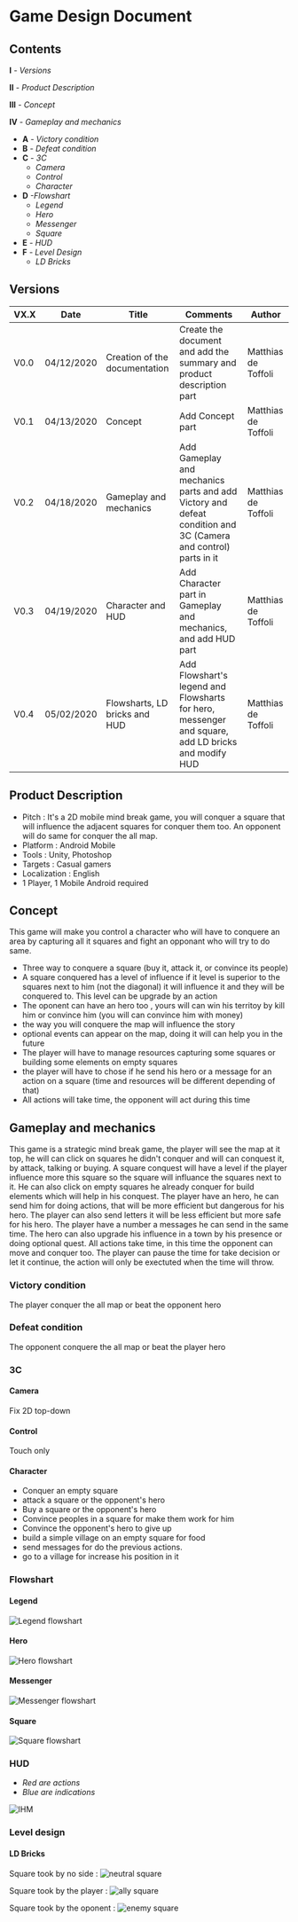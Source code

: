 # Game Design Document

## Contents
**I** *- Versions*

**II** *- Product Description*

**III** *- Concept*

**IV** *- Gameplay and mechanics*
* **A** *- Victory condition*
* **B** *- Defeat condition*
* **C** *- 3C*
	* *Camera*
	* *Control*
	* *Character*
* **D** *-Flowshart*
	* *Legend*
	* *Hero*
	* *Messenger*
	* *Square*
* **E** *- HUD*
* **F** *- Level Design*
	* *LD Bricks*
	
	
## Versions
| VX.X | Date       | Title							| Comments																										| Author              |
| ---- | ---------- | ----------------------------- | ------------------------------------------------------------------------------------------------------------	| ------------------- |
| V0.0 | 04/12/2020 | Creation of the documentation	| Create the document and add the summary and product description part											| Matthias de Toffoli |
| V0.1 | 04/13/2020 | Concept						| Add Concept part																								| Matthias de Toffoli |
| V0.2 | 04/18/2020 | Gameplay and mechanics		| Add Gameplay and mechanics parts and add Victory and defeat condition and 3C (Camera and control) parts in it	| Matthias de Toffoli |
| V0.3 | 04/19/2020 | Character and HUD				| Add Character part in Gameplay and mechanics, and add HUD part											   	| Matthias de Toffoli |
| V0.4 | 05/02/2020 | Flowsharts, LD bricks and HUD	| Add Flowshart's legend and Flowsharts for hero, messenger and square, add LD bricks and modify HUD			| Matthias de Toffoli |

## Product Description
* Pitch : It's a 2D mobile mind break game, you will conquer a square that will influence the adjacent squares for conquer them too. An opponent will do same for conquer the all map.
* Platform : Android Mobile
* Tools : Unity, Photoshop
* Targets : Casual gamers
* Localization : English
* 1 Player, 1 Mobile Android required

## Concept
This game will make you control a character who will have to conquere an area by capturing all it squares and fight an opponant who will try to do same.
* Three way to conquere a square (buy it, attack it, or convince its people)
* A square conquered has a level of influence if it level is superior to the squares next to him (not the diagonal) it will influence it and they will be conquered to. This level can be upgrade by an action
* The oponent can have an hero too , yours will can win his territoy by kill him or convince him (you will can convince him with money)
* the way you will conquere the map will influence the story
* optional events can appear on the map, doing it will can help you in the future
* The player will have to manage resources capturing some squares or building some elements on empty squares
* the player will have to chose if he send his hero or a message for an action on a square (time and resources will be different depending of that)
* All actions will take time, the opponent will act during this time
## Gameplay and mechanics
This game is a strategic mind break game, the player will see the map at it top, he will can click on squares he didn't conquer and will can conquest it, by attack, talking or buying. A square conquest will have a level if the player influence more this square so the square will influance the squares next to it.
He can also click on empty squares he already conquer for build elements which will help in his conquest.
The player have an hero, he can send him for doing actions, that will be more efficient but dangerous for his hero. 
The player can also send letters it will be less efficient but more safe for his hero. The player have a number a messages he can send in the same time. 
The hero can also upgrade his influence in a town by his presence or doing optional quest.
All actions take time, in this time the opponent can move and conquer too. The player can pause the time for take decision or let it continue, the action will only be exectuted when the time will throw.
### Victory condition
The player conquer the all map or beat the opponent hero
### Defeat condition
The opponent conquere the all map or beat the player hero
### 3C
#### Camera
Fix 2D top-down
#### Control
Touch only
#### Character
* Conquer an empty square
* attack a square or the opponent's hero
* Buy a square or the opponent's hero
* Convince peoples in a square for make them work for him
* Convince the opponent's hero to give up
* build a simple village on an empty square for food
* send messages for do the previous actions.
* go to a village for increase his position in it
### Flowshart
#### Legend
![Legend flowshart](./pictures/GDD/Flowshart_legend.png "Legend flowshart")
#### Hero
![Hero flowshart](./pictures/GDD/Hero_flowshart.png "Hero flowshart")
#### Messenger
![Messenger flowshart](./pictures/GDD/Messenger_flowshart.png "Messenger flowshart")
#### Square
![Square flowshart](./pictures/GDD/Square_flowshart.png "Square flowshart")
### HUD
* *Red are actions*
* *Blue are indications*

![IHM](./pictures/GDD/IHM.png "IHM")
### Level design
#### LD Bricks
Square took by no side :
![neutral square](./pictures/GDD/neutral_square.png "neutral square")

Square took by the player :
![ally square](./pictures/GDD/ally_square.png "ally square")

Square took by the oponent :
![enemy square](./pictures/GDD/enemy_square.png "enemy square")

